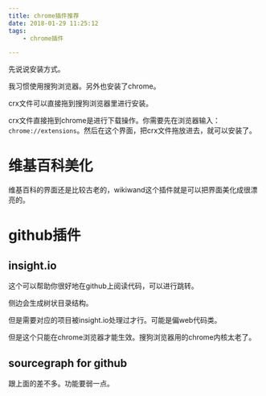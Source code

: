 ```yaml
---
title: chrome插件推荐
date: 2018-01-29 11:25:12
tags:
	- chrome插件

---
```




先说说安装方式。

我习惯使用搜狗浏览器。另外也安装了chrome。

crx文件可以直接拖到搜狗浏览器里进行安装。

crx文件直接拖到chrome是进行下载操作。你需要先在浏览器输入：`chrome://extensions`。然后在这个界面，把crx文件拖放进去，就可以安装了。



# 维基百科美化

维基百科的界面还是比较古老的，wikiwand这个插件就是可以把界面美化成很漂亮的。

# github插件 

## insight.io

这个可以帮助你很好地在github上阅读代码，可以进行跳转。

侧边会生成树状目录结构。

但是需要对应的项目被insight.io处理过才行。可能是偏web代码类。

但是这个只能在chrome浏览器才能生效。搜狗浏览器用的chrome内核太老了。

## sourcegraph for github

跟上面的差不多。功能要弱一点。


